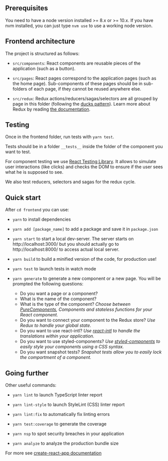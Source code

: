 ## Prerequisites

You need to have a node version installed >= 8.x or >= 10.x.
If you have nvm installed, you can just type `nvm use` to use a working node version.

## Frontend architecture

The project is structured as follows:

* `src/components`: React components are reusable pieces of the application (such as a button).

* `src/pages`: React pages correspond to the application pages (such as the home page). Sub-components of these pages should be in sub-folders of each page, if they cannot be reused anywhere else.

* `src/redux`: Redux actions/reducers/sagas/selectors are all grouped by page in this folder (following the [ducks pattern](https://medium.freecodecamp.org/scaling-your-redux-app-with-ducks-6115955638be)). Learn more about Redux by reading [the documentation](https://redux.js.org/basics).

## Testing
Once in the frontend folder, run tests with `yarn test`.

Tests should be in a folder `__tests__` inside the folder of the component you want to test.

For component testing we use [React Testing Library](https://testing-library.com/docs/react-testing-library/intro). It allows to simulate user interactions (like clicks) and checks the DOM to ensure if the user sees what he is supposed to see.

We also test reducers, selectors and sagas for the redux cycle.

## Quick start

After `cd frontend` you can use:

* `yarn` to install dependencies

* `yarn add [package_name]` to add a package and save it in `package.json`

* `yarn start` to start a local dev-server. The server starts on http://localhost:3000/ but you should actually go to http://localhost:8000/ to access actual local server.

* `yarn build` to build a minified version of the code, for production use!

* `yarn test` to launch tests in watch mode

* `yarn generate` to generate a new component or a new page. You will be prompted the following questions:

  * Do you want a page or a component?
  * What is the name of the component?
  * What is the type of the component? _Choose between [PureComponents](https://codeburst.io/when-to-use-component-or-purecomponent-a60cfad01a81), Components and stateless functions for your React component._
  * Do you want to connect your component to the Redux store? _Use Redux to handle your global state._
  * Do you want to use react-intl? _Use [react-intl](https://github.com/yahoo/react-intl/wiki/Components) to handle the translations within your application._
  * Do you want to use styled-components? _Use [styled-components](https://github.com/styled-components/styled-components) to easily style your components using a CSS syntax._
  * Do you want snapshot tests? _Snapshot tests allow you to easily lock the comportment of a component._

## Going further

Other useful commands:

* `yarn lint` to launch TypeScript linter report

* `yarn lint-style` to launch StyleLint (CSS) linter report

* `yarn lint:fix` to automatically fix linting errors

* `yarn test:coverage` to generate the coverage

* `yarn nsp` to spot security breaches in your application

* `yarn analyze` to analyze the production bundle size

For more see [create-react-app documentation](https://github.com/facebookincubator/create-react-app)
